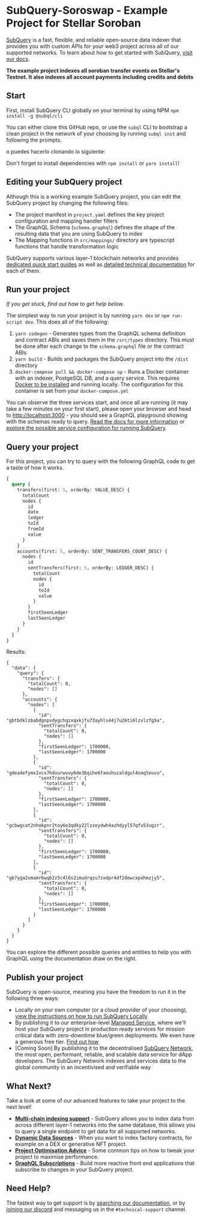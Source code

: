 # SubQuery-Soroswap - Example Project for Stellar Soroban

[SubQuery](https://subquery.network) is a fast, flexible, and reliable open-source data indexer that provides you with custom APIs for your web3 project across all of our supported networks. To learn about how to get started with SubQuery, [visit our docs](https://academy.subquery.network).

**The example project indexes all soroban transfer events on Stellar's Testnet. It also indexes all account payments including credits and debits**

## Start

First, install SubQuery CLI globally on your terminal by using NPM `npm install -g @subql/cli`


You can either clone this GitHub repo, or use the `subql` CLI to bootstrap a clean project in the network of your choosing by running `subql init` and following the prompts.

o puedes hacerlo clonando lo siguiente: 


Don't forget to install dependencies with `npm install` or `yarn install`!

## Editing your SubQuery project

Although this is a working example SubQuery project, you can edit the SubQuery project by changing the following files:

- The project manifest in `project.yaml` defines the key project configuration and mapping handler filters
- The GraphQL Schema (`schema.graphql`) defines the shape of the resulting data that you are using SubQuery to index
- The Mapping functions in `src/mappings/` directory are typescript functions that handle transformation logic

SubQuery supports various layer-1 blockchain networks and provides [dedicated quick start guides](https://academy.subquery.network/quickstart/quickstart.html) as well as [detailed technical documentation](https://academy.subquery.network/build/introduction.html) for each of them.

## Run your project

_If you get stuck, find out how to get help below._

The simplest way to run your project is by running `yarn dev` or `npm run-script dev`. This does all of the following:

1.  `yarn codegen` - Generates types from the GraphQL schema definition and contract ABIs and saves them in the `/src/types` directory. This must be done after each change to the `schema.graphql` file or the contract ABIs
2.  `yarn build` - Builds and packages the SubQuery project into the `/dist` directory
3.  `docker-compose pull && docker-compose up` - Runs a Docker container with an indexer, PostgeSQL DB, and a query service. This requires [Docker to be installed](https://docs.docker.com/engine/install) and running locally. The configuration for this container is set from your `docker-compose.yml`

You can observe the three services start, and once all are running (it may take a few minutes on your first start), please open your browser and head to [http://localhost:3000](http://localhost:3000) - you should see a GraphQL playground showing with the schemas ready to query. [Read the docs for more information](https://academy.subquery.network/run_publish/run.html) or [explore the possible service configuration for running SubQuery](https://academy.subquery.network/run_publish/references.html).

## Query your project

For this project, you can try to query with the following GraphQL code to get a taste of how it works.

```graphql
{
  query {
    transfers(first: 5, orderBy: VALUE_DESC) {
      totalCount
      nodes {
        id
        date
        ledger
        toId
        fromId
        value
      }
    }
    accounts(first: 5, orderBy: SENT_TRANSFERS_COUNT_DESC) {
      nodes {
        id
        sentTransfers(first: 5, orderBy: LEDGER_DESC) {
          totalCount
          nodes {
            id
            toId
            value
          }
        }
        firstSeenLedger
        lastSeenLedger
      }
    }
  }
}
```
Results:

```
{
  "data": {
    "query": {
      "transfers": {
        "totalCount": 0,
        "nodes": []
      },
      "accounts": {
        "nodes": [
          {
            "id": "gbtbdklzbabdgnpvdygchqzxqxkjfu73ayhls44j7u26ti6lzvlzfg5a",
            "sentTransfers": {
              "totalCount": 0,
              "nodes": []
            },
            "firstSeenLedger": 1700000,
            "lastSeenLedger": 1700000
          },
          {
            "id": "gdea4efymx2vcx7hduurwvuy6de36qihe6faouhuzaldgul4ooq5euvu",
            "sentTransfers": {
              "totalCount": 0,
              "nodes": []
            },
            "firstSeenLedger": 1700000,
            "lastSeenLedger": 1700000
          },
          {
            "id": "gcbwgcat2nhokpnr2toy6o3qdky22lzzeydwh4azhdyyl57qfu53ugzr",
            "sentTransfers": {
              "totalCount": 0,
              "nodes": []
            },
            "firstSeenLedger": 1700000,
            "lastSeenLedger": 1700000
          },
          {
            "id": "gb7yga2xmamr6wqb2z5c4l6s2imudrqzu7zxdpr4df2dewcxpxhmzjy5",
            "sentTransfers": {
              "totalCount": 0,
              "nodes": []
            },
            "firstSeenLedger": 1700000,
            "lastSeenLedger": 1700000
          }
        ]
      }
    }
  }
}
```

You can explore the different possible queries and entities to help you with GraphQL using the documentation draw on the right.

## Publish your project

SubQuery is open-source, meaning you have the freedom to run it in the following three ways:

- Locally on your own computer (or a cloud provider of your choosing), [view the instructions on how to run SubQuery Locally](https://academy.subquery.network/run_publish/run.html)
- By publishing it to our enterprise-level [Managed Service](https://managedservice.subquery.network), where we'll host your SubQuery project in production ready services for mission critical data with zero-downtime blue/green deployments. We even have a generous free tier. [Find out how](https://academy.subquery.network/run_publish/publish.html)
- [Coming Soon] By publishing it to the decentralised [SubQuery Network](https://subquery.network/network), the most open, performant, reliable, and scalable data service for dApp developers. The SubQuery Network indexes and services data to the global community in an incentivised and verifiable way

## What Next?

Take a look at some of our advanced features to take your project to the next level!

- [**Multi-chain indexing support**](https://academy.subquery.network/build/multi-chain.html) - SubQuery allows you to index data from across different layer-1 networks into the same database, this allows you to query a single endpoint to get data for all supported networks.
- [**Dynamic Data Sources**](https://academy.subquery.network/build/dynamicdatasources.html) - When you want to index factory contracts, for example on a DEX or generative NFT project.
- [**Project Optimisation Advice**](https://academy.subquery.network/build/optimisation.html) - Some common tips on how to tweak your project to maximise performance.
- [**GraphQL Subscriptions**](https://academy.subquery.network/run_publish/subscription.html) - Build more reactive front end applications that subscribe to changes in your SubQuery project.

## Need Help?

The fastest way to get support is by [searching our documentation](https://academy.subquery.network), or by [joining our discord](https://discord.com/invite/subquery) and messaging us in the `#technical-support` channel.
